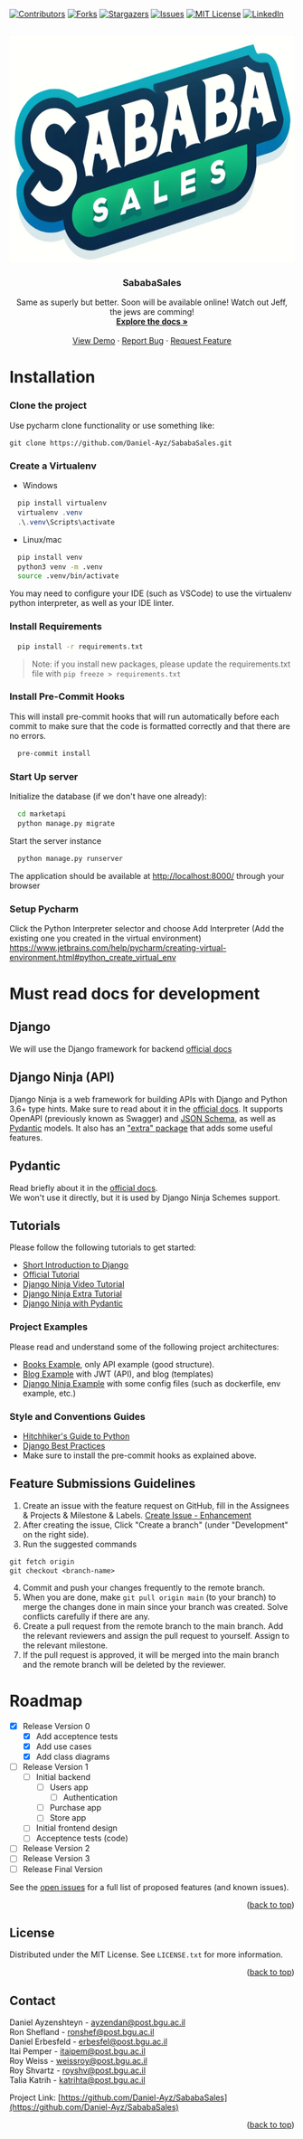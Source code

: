 <!-- Improved compatibility of back to top link: See: https://github.com/othneildrew/Best-README-Template/pull/73 -->
<a name="readme-top"></a>
<!--
*** Thanks for checking out the Best-README-Template. If you have a suggestion
*** that would make this better, please fork the repo and create a pull request
*** or simply open an issue with the tag "enhancement".
*** Don't forget to give the project a star!
*** Thanks again! Now go create something AMAZING! :D
-->



<!-- PROJECT SHIELDS -->
<!--
*** I'm using markdown "reference style" links for readability.
*** Reference links are enclosed in brackets [ ] instead of parentheses ( ).
*** See the bottom of this document for the declaration of the reference variables
*** for contributors-url, forks-url, etc. This is an optional, concise syntax you may use.
*** https://www.markdownguide.org/basic-syntax/#reference-style-links
-->
[![Contributors][contributors-shield]][contributors-url]
[![Forks][forks-shield]][forks-url]
[![Stargazers][stars-shield]][stars-url]
[![Issues][issues-shield]][issues-url]
[![MIT License][license-shield]][license-url]
[![LinkedIn][linkedin-shield]][linkedin-url]



<!-- PROJECT LOGO -->
<br />
<div align="center">
  <a href="https://github.com/Daniel-Ayz/SababaSales">
    <img src="images/SababaSales-logoB.png" alt="Logo" width="700" height="400">
  </a>

<h3 align="center">SababaSales</h3>

  <p align="center">
    Same as superly but better. Soon will be available online! Watch out Jeff, the jews are comming!
    <br />
    <a href="https://github.com/Daniel-Ayz/SababaSales/tree/main/docs"><strong>Explore the docs »</strong></a>
    <br />
    <br />
    <a href="https://github.com/Daniel-Ayz/SababaSales">View Demo</a>
    ·
    <a href="https://github.com/Daniel-Ayz/SababaSales/issues/new?labels=bug&template=bug-report---.md">Report Bug</a>
    ·
    <a href="https://github.com/Daniel-Ayz/SababaSales/issues/new?labels=enhancement&template=feature-request---.md">Request Feature</a>
  </p>
</div>








<!-- GETTING STARTED -->
# Installation

### Clone the project
Use pycharm clone functionality or use something like:
```
git clone https://github.com/Daniel-Ayz/SababaSales.git
```

### Create a Virtualenv

- Windows

```PowerShell
  pip install virtualenv
  virtualenv .venv
  .\.venv\Scripts\activate
```


- Linux/mac

```bash
  pip install venv
  python3 venv -m .venv 
  source .venv/bin/activate
```

You may need to configure your IDE (such as VSCode) to use the virtualenv python interpreter, as well as your IDE linter.

### Install Requirements

```bash
  pip install -r requirements.txt
```

> Note: if you install new packages, please update the requirements.txt file with `pip freeze > requirements.txt`

### Install Pre-Commit Hooks

This will install pre-commit hooks that will run automatically before each commit to make sure that the code is formatted correctly and that there are no errors.

```bash
  pre-commit install
```

### Start Up server
Initialize the database (if we don't have one already):
```bash
  cd marketapi
  python manage.py migrate
```
Start the server instance
```bash
  python manage.py runserver
```
The application should be available at [http://localhost:8000/](http://127.0.0.1:8000/api/docs) through your browser

### Setup Pycharm
Click the Python Interpreter selector and choose Add Interpreter (Add the existing one you created in the virtual environment)
https://www.jetbrains.com/help/pycharm/creating-virtual-environment.html#python_create_virtual_env


# Must read docs for development

## Django
We will use the Django framework for backend [official docs](https://docs.djangoproject.com/en/5.0/intro/tutorial01/)

## Django Ninja (API)
Django Ninja is a web framework for building APIs with Django and Python 3.6+ type hints.
Make sure to read about it in the [official docs](https://django-ninja.rest-framework.com/). It supports OpenAPI (previously known as Swagger) and [JSON Schema](https://json-schema.org/), as well as [Pydantic](https://pydantic-docs.helpmanual.io/) models. It also has an ["extra" package](https://eadwincode.github.io/django-ninja-extra/) that adds some useful features.

## Pydantic
Read briefly about it in the [official docs](https://pydantic-docs.helpmanual.io/). \
We won't use it directly, but it is used by Django Ninja Schemes support.

## Tutorials

Please follow the following tutorials to get started:

- [Short Introduction to Django](https://youtu.be/nGIg40xs9e4)
- [Official Tutorial](https://django-ninja.rest-framework.com/tutorial/)
- [Django Ninja Video Tutorial](https://www.youtube.com/playlist?list=PLXskueZ7apWgNasQPt6PYhlKNKNEghT3T)
- [Django Ninja Extra Tutorial](https://eadwincode.github.io/django-ninja-extra/tutorial/)
- [Django Ninja with Pydantic](https://testdriven.io/blog/django-and-pydantic/)

### Project Examples

Please read and understand some of the following project architectures:

- [Books Example](https://github.com/ErSauravAdhikari/Karnali), only API example (good structure).
- [Blog Example](https://github.com/HyoungSooo/Django-Blog) with JWT (API), and blog (templates)
- [Django Ninja Example](https://github.com/lihuacai168/django-ninja-demo/) with some config files (such as dockerfile, env example, etc.)

### Style and Conventions Guides

- [Hitchhiker's Guide to Python](https://docs.python-guide.org/writing/style/)
- [Django Best Practices](https://medium.com/@sadhanajaiswal/django-best-practices-coding-style-7870b398889b)
- Make sure to install the pre-commit hooks as explained above.

## Feature Submissions Guidelines

1. Create an issue with the feature request on GitHub, fill in the Assignees & Projects & Milestone & Labels. [Create Issue - Enhancement](https://github.com/Daniel-Ayz/SababaSales/issues/new?labels=enhancement&template=feature-request---.md)
2. After creating the issue, Click "Create a branch" (under "Development" on the right side).
3. Run the suggested commands
```
git fetch origin
git checkout <branch-name>
```
4. Commit and push your changes frequently to the remote branch.
5. When you are done, make `git pull origin main` (to your branch) to merge the changes done in main since your branch was created. Solve conflicts carefully if there are any.  
6. Create a pull request from the remote branch to the main branch. Add the relevant reviewers and assign the pull request to yourself. Assign to the relevant milestone.
7. If the pull request is approved, it will be merged into the main branch and the remote branch will be deleted by the reviewer.

<!-- ROADMAP -->
# Roadmap

- [X] Release Version 0
    - [X] Add acceptence tests
    - [X] Add use cases
    - [X] Add class diagrams
- [ ] Release Version 1
    - [ ] Initial backend
        - [ ] Users app
            - [ ] Authentication
        - [ ] Purchase app
        - [ ] Store app
    - [ ] Initial frontend design
    - [ ] Acceptence tests (code)
- [ ] Release Version 2
- [ ] Release Version 3
- [ ] Release Final Version

See the [open issues](https://github.com/Daniel-Ayz/SababaSales/issues) for a full list of proposed features (and known issues).

<p align="right">(<a href="#readme-top">back to top</a>)</p>


<!-- LICENSE -->
## License

Distributed under the MIT License. See `LICENSE.txt` for more information.

<p align="right">(<a href="#readme-top">back to top</a>)</p>



<!-- CONTACT -->
## Contact

Daniel Ayzenshteyn - ayzendan@post.bgu.ac.il  
Ron Shefland - ronshef@post.bgu.ac.il  
Daniel Erbesfeld - erbesfel@post.bgu.ac.il  
Itai Pemper - itaipem@post.bgu.ac.il  
Roy Weiss - weissroy@post.bgu.ac.il  
Roy Shvartz - royshv@post.bgu.ac.il  
Talia Katrih - katrihta@post.bgu.ac.il

Project Link: [https://github.com/Daniel-Ayz/SababaSales](https://github.com/Daniel-Ayz/SababaSales)

<p align="right">(<a href="#readme-top">back to top</a>)</p>





<!-- MARKDOWN LINKS & IMAGES -->
<!-- https://www.markdownguide.org/basic-syntax/#reference-style-links -->
[contributors-shield]: https://img.shields.io/github/contributors/Daniel-Ayz/SababaSales.svg?style=for-the-badge
[contributors-url]: https://github.com/Daniel-Ayz/SababaSales/graphs/contributors
[forks-shield]: https://img.shields.io/github/forks/Daniel-Ayz/SababaSales.svg?style=for-the-badge
[forks-url]: https://github.com/Daniel-Ayz/SababaSales/network/members
[stars-shield]: https://img.shields.io/github/stars/Daniel-Ayz/SababaSales.svg?style=for-the-badge
[stars-url]: https://github.com/Daniel-Ayz/SababaSales/stargazers
[issues-shield]: https://img.shields.io/github/issues/Daniel-Ayz/SababaSales.svg?style=for-the-badge
[issues-url]: https://github.com/Daniel-Ayz/SababaSales/issues
[license-shield]: https://img.shields.io/github/license/Daniel-Ayz/SababaSales.svg?style=for-the-badge
[license-url]: https://github.com/Daniel-Ayz/SababaSales/blob/master/LICENSE.txt
[linkedin-shield]: https://img.shields.io/badge/-LinkedIn-black.svg?style=for-the-badge&logo=linkedin&colorB=555
[linkedin-url]: https://linkedin.com/in/linkedin_username
[product-screenshot]: images/screenshot.png
[Next.js]: https://img.shields.io/badge/next.js-000000?style=for-the-badge&logo=nextdotjs&logoColor=white
[Next-url]: https://nextjs.org/
[React.js]: https://img.shields.io/badge/React-20232A?style=for-the-badge&logo=react&logoColor=61DAFB
[React-url]: https://reactjs.org/
[Vue.js]: https://img.shields.io/badge/Vue.js-35495E?style=for-the-badge&logo=vuedotjs&logoColor=4FC08D
[Vue-url]: https://vuejs.org/
[Angular.io]: https://img.shields.io/badge/Angular-DD0031?style=for-the-badge&logo=angular&logoColor=white
[Angular-url]: https://angular.io/
[Svelte.dev]: https://img.shields.io/badge/Svelte-4A4A55?style=for-the-badge&logo=svelte&logoColor=FF3E00
[Svelte-url]: https://svelte.dev/
[Laravel.com]: https://img.shields.io/badge/Laravel-FF2D20?style=for-the-badge&logo=laravel&logoColor=white
[Laravel-url]: https://laravel.com
[Bootstrap.com]: https://img.shields.io/badge/Bootstrap-563D7C?style=for-the-badge&logo=bootstrap&logoColor=white
[Bootstrap-url]: https://getbootstrap.com
[JQuery.com]: https://img.shields.io/badge/jQuery-0769AD?style=for-the-badge&logo=jquery&logoColor=white
[JQuery-url]: https://jquery.com 
